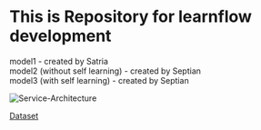 # This is Repository for learnflow development <br />
model1 - created by Satria <br />
model2 (without self learning) - created by Septian <br />
model3 (with self learning) - created by Septian <br />
 
 ![Service-Architecture](https://github.com/Nivv16/learnflow/assets/142441929/2ea2c136-c73f-403b-a1cf-1ac98529a3f8)

[Dataset]([https://www.google.com](https://drive.google.com/drive/folders/1egBmZBAzGGWmXihA34IiQuudEz-7n87A?usp=sharing)https://drive.google.com/drive/folders/1egBmZBAzGGWmXihA34IiQuudEz-7n87A?usp=sharing)
